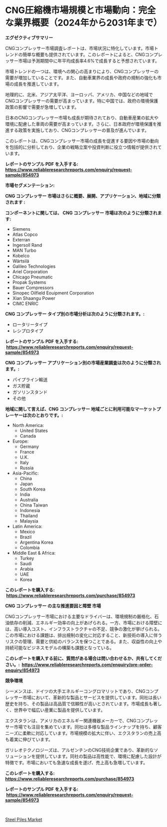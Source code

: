<p><h1>CNG圧縮機市場規模と市場動向：完全な業界概要（2024年から2031年まで）</h1></p><p><strong>エグゼクティブサマリー</strong></p>
<p><p>CNGコンプレッサー市場調査レポートは、市場状況に特化しています。市場トレンドの簡単な概要も提供されています。このレポートによると、CNGコンプレッサー市場は予測期間中に年平均成長率4.6%で成長すると予想されています。</p><p>市場トレンドの一つは、環境への関心の高まりにより、CNGコンプレッサーの需要が増加していることです。また、自動車業界の成長や政府の規制の強化も市場の成長を推進しています。</p><p>地理的に、北米、アジア太平洋、ヨーロッパ、アメリカ、中国などの地域でCNGコンプレッサーの需要が高まっています。特に中国では、政府の環境保護政策の影響で需要が急増しています。</p><p>日本のCNGコンプレッサー市場も成長が期待されており、自動車産業の拡大や環境に配慮した車両の需要が高まっています。さらに、日本政府が環境保護を推進する政策を実施しており、CNGコンプレッサーの普及が進んでいます。</p><p>このレポートは、CNGコンプレッサー市場の成長を促進する要因や市場の動向を包括的に分析しており、企業の戦略立案や投資判断に役立つ情報が提供されています。</p></p>
<p><strong>レポートのサンプル PDF を入手する: <a href="https://www.reliableresearchreports.com/enquiry/request-sample/854973">https://www.reliableresearchreports.com/enquiry/request-sample/854973</a></strong></p>
<p><strong>市場セグメンテーション:</strong></p>
<p><strong> CNG コンプレッサー 市場はさらに概要、展開、アプリケーション、地域に分類されます :</strong></p>
<p><strong>コンポーネントに関しては、 CNG コンプレッサー 市場は次のように分類されます: &nbsp;</strong></p>
<p><ul><li>Siemens</li><li>Atlas Copco</li><li>Exterran</li><li>Ingersoll Rand</li><li>MAN Turbo</li><li>Kobelco</li><li>Wärtsilä</li><li>Galileo Technologies</li><li>Ariel Corporation</li><li>Chicago Pneumatic</li><li>Propak Systems</li><li>Bauer Compressors</li><li>Sinopec Oilfield Eouipment Corporation</li><li>Xian Shaangu Power</li><li>CIMC ENRIC</li></ul></p>
<p><strong> CNG コンプレッサー タイプ別の市場分析は次のように分類されます。:</strong></p>
<p><ul><li>ロータリータイプ</li><li>レシプロタイプ</li></ul></p>
<p><strong>レポートのサンプル PDF を入手する: &nbsp;<a href="https://www.reliableresearchreports.com/enquiry/request-sample/854973">https://www.reliableresearchreports.com/enquiry/request-sample/854973</a></strong></p>
<p><strong> CNG コンプレッサー アプリケーション別の市場産業調査は次のように分類されます。:</strong></p>
<p><ul><li>パイプライン輸送</li><li>ガス貯蔵</li><li>ガソリンスタンド</li><li>その他</li></ul></p>
<p><strong>地域に関して言えば、CNG コンプレッサー 地域ごとに利用可能なマーケットプレーヤーは次のとおりです。:</strong></p>
<p><ul>
    <li>
        North America:
        <ul>
            <li>United States</li>
            <li>Canada</li>
        </ul>
    </li>
    <li>
        Europe:
        <ul>
            <li>Germany</li>
            <li>France</li>
            <li>U.K.</li>
            <li>Italy</li>
            <li>Russia</li>
        </ul>
    </li>
    <li>
        Asia-Pacific:
        <ul>
            <li>China</li>
            <li>Japan</li>
            <li>South Korea</li>
            <li>India</li>
            <li>Australia</li>
            <li>China Taiwan</li>
            <li>Indonesia</li>
            <li>Thailand</li>
            <li>Malaysia</li>
        </ul>
    </li>
    <li>
        Latin America:
        <ul>
            <li>Mexico</li>
            <li>Brazil</li>
            <li>Argentina Korea</li>
            <li>Colombia</li>
        </ul>
    </li>
    <li>
        Middle East & Africa:
        <ul>
            <li>Turkey</li>
            <li>Saudi</li>
            <li>Arabia</li>
            <li>UAE</li>
            <li>Korea</li>
        </ul>
    </li>
    </ul></p>
<p><strong>このレポートを購入する: &nbsp;<a href="https://www.reliableresearchreports.com/purchase/854973">https://www.reliableresearchreports.com/purchase/854973</a></strong></p>
<p><strong>CNG コンプレッサー の主な推進要因と障壁 市場</strong></p>
<p><p>CNGコンプレッサー市場における主要なドライバーは、環境規制の厳格化、石油依存の削減、エネルギー効率の向上があげられる。一方、市場における障壁には、高い導入コスト、インフラストラクチャの不足、競争の激化が挙げられる。この市場における課題は、排出規制の変化に対応すること、新技術の導入に伴うリスクの管理、需要と供給のバランスを保つことである。また、収益性の向上や持続可能なビジネスモデルの構築も課題となっている。</p></p>
<p><strong>このレポートを購入する前に、質問がある場合は問い合わせるか、共有してください。:&nbsp; <a href="https://www.reliableresearchreports.com/enquiry/pre-order-enquiry/854973">https://www.reliableresearchreports.com/enquiry/pre-order-enquiry/854973</a></strong></p>
<p><strong>競争環境</strong></p>
<p><p>シーメンスは、ドイツの大手エネルギーコングロマリットであり、CNGコンプレッサー市場において、革新的な製品とサービスを提供しています。同社は長い歴史を持ち、その製品は高品質で信頼性が高いとされています。市場成長も著しく、世界中で幅広い産業に製品を提供しています。</p><p>エクスタランは、アメリカのエネルギー関連機器メーカーで、CNGコンプレッサー市場でも注目を集めています。同社は多様な製品ラインナップを持ち、顧客ニーズに柔軟に対応しています。市場規模の拡大に伴い、エクスタランの売上高も着実に伸びています。</p><p>ガリレオテクノロジーズは、アルゼンチンのCNG技術企業であり、革新的なソリューションを提供しています。同社の製品は高性能で、環境に配慮した設計が特徴です。市場においても急速な成長を遂げ、売上高も急増しています。</p></p>
<p><strong>このレポートを購入する: &nbsp; <a href="https://www.reliableresearchreports.com/purchase/854973">https://www.reliableresearchreports.com/purchase/854973</a></strong></p>
<p><strong>レポートのサンプル PDF を入手する: &nbsp;<a href="https://www.reliableresearchreports.com/enquiry/request-sample/854973">https://www.reliableresearchreports.com/enquiry/request-sample/854973</a></strong><strong></strong></p>
<p>&nbsp;</p>
<p><p><a href="https://extreme-scabiosa-c81.notion.site/Global-Steel-Piles-Market-Size-and-Market-Trends-Insights-and-Projections-from-2024-to-2031-c67e1a731a3945498c9ec68063a5b131">Steel Piles Market</a></p></p>